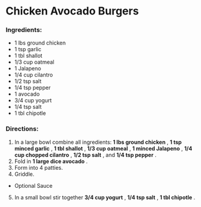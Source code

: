 # Chicken Avocado Burgers 

### Ingredients: 
* 1 lbs ground chicken
* 1 tsp garlic
* 1 tbl shallot
* 1/3 cup oatmeal
* 1 Jalapeno
* 1/4 cup cilantro
* 1/2 tsp salt
* 1/4 tsp pepper
* 1 avocado
* 3/4 cup yogurt
* 1/4 tsp salt
* 1 tbl chipotle

### Directions: 
1. In a large bowl combine all ingredients: **1 lbs ground chicken** , **1 tsp minced garlic** , **1 tbl shallot** , **1/3 cup oatmeal** , **1 minced Jalapeno** , **1/4 cup chopped cilantro** , **1/2 tsp salt** , and **1/4 tsp pepper** . 
2. Fold in **1 large dice avocado** . 
3. Form into 4 patties. 
4. Griddle. 
* Optional Sauce 
5. In a small bowl stir together **3/4 cup yogurt** , **1/4 tsp salt** , **1 tbl chipotle** . 

